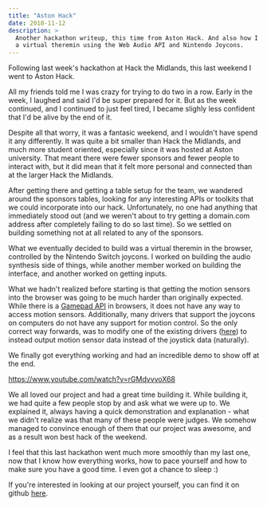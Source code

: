 ```yaml
---
title: "Aston Hack"
date: 2018-11-12
description: >
  Another hackathon writeup, this time from Aston Hack. And also how I built
  a virtual theremin using the Web Audio API and Nintendo Joycons.
---
```


Following last week's hackathon at Hack the Midlands, this last weekend I went
to Aston Hack.

All my friends told me I was crazy for trying to do two in a row. Early in the
week, I laughed and said I'd be super prepared for it. But as the week
continued, and I continued to just feel tired, I became slighly less confident
that I'd be alive by the end of it.

Despite all that worry, it was a fantasic weekend, and I wouldn't have spend it
any differently. It was quite a bit smaller than Hack the Midlands, and much
more student oriented, especially since it was hosted at Aston university. That
meant there were fewer sponsors and fewer people to interact with, but it did
mean that it felt more personal and connected than at the larger Hack the
Midlands.

After getting there and getting a table setup for the team, we wandered around
the sponsors tables, looking for any interesting APIs or toolkits that we could
incorporate into our hack. Unfortunately, no one had anything that immediately
stood out (and we weren't about to try getting a domain.com address after
completely failing to do so last time). So we settled on building something not
at all related to any of the sponsors.

What we eventually decided to build was a virtual theremin in the browser,
controlled by the Nintendo Switch joycons. I worked on building the audio
synthesis side of things, while another member worked on building the
interface, and another worked on getting inputs.

What we hadn't realized before starting is that getting the motion sensors into
the browser was going to be much harder than originally expected. While there
is a [Gamepad API][gamepad api] in browsers, it does not have any way to access
motion sensors. Additionally, many drivers that support the joycons on
computers do not have any support for motion control. So the only correct way
forwards, was to modify one of the existing drivers ([here][joycon driver]) to
instead output motion sensor data instead of the joystick data (naturally).

We finally got everything working and had an incredible demo to show off at the
end.

https://www.youtube.com/watch?v=rGMdvvvoX68

We all loved our project and had a great time building it. While building it,
we had quite a few people stop by and ask what we were up to. We explained it,
always having a quick demonstration and explanation - what we didn't realize
was that many of these people were judges. We somehow managed to convince
enough of them that our project was awesome, and as a result won best hack of
the weekend.

I feel that this last hackathon went much more smoothly than my last one, now
that I know how everything works, how to pace yourself and how to make sure you
have a good time. I even got a chance to sleep :)

If you're interested in looking at our project yourself, you can find it on
github [here][project link].

[aston hack]: https://astonhack.co.uk/
[gamepad api]: https://developer.mozilla.org/en-US/docs/Web/API/Gamepad_API/Using_the_Gamepad_API
[joycon driver]: https://github.com/riking/joycon
[project link]: https://github.com/wrussell1999/aston-hack-2018
